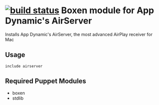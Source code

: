 # [![build status](https://app.wercker.com/status/43c4e4c8e311e49ea85dade2812a4ae7/s/ "build status")](https://app.wercker.com/project/bykey/43c4e4c8e311e49ea85dade2812a4ae7) Boxen module for App Dynamic's AirServer

Installs App Dynamic's AirServer, the most advanced AirPlay receiver for Mac

## Usage

```puppet
include airserver
```

## Required Puppet Modules

* boxen
* stdlib